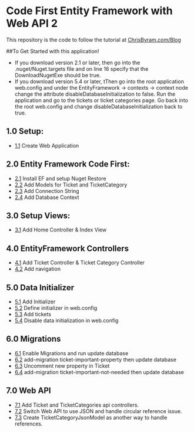 # Code First Entity Framework with Web API 2

This repository is the code to follow the tutorial at 
[ChrisByram.com/Blog](http://www.chrisbyram.com/blog/2015/07/26/code-first-ef-with-web-api-2)

##To Get Started with this application!
* If you download version 2.1 or later, then go into the .nuget/Nuget.targets file and on line 16 specify that the DownloadNugetExe should be true.
* If you download version 5.4 or later, tThen go into the root application web.config and under the EntityFramework -> contexts -> context node change the attribute disableDatabaseInitialization to false.
Run the application and go to the tickets or ticket categories page.
Go back into the root web.config and change disableDatabaseInitialization back to true.

## 1.0 Setup:
* [1.1](https://github.com/Cyricx/CodeFirstWithWebAPI2/releases/tag/1.1) Create Web Application

## 2.0 Entity Framework Code First:
* [2.1](https://github.com/Cyricx/CodeFirstWithWebAPI2/releases/tag/2.1) Install EF and setup Nuget Restore
* [2.2](https://github.com/Cyricx/CodeFirstWithWebAPI2/releases/tag/2.2) Add Models for Ticket and TicketCategory
* [2.3](https://github.com/Cyricx/CodeFirstWithWebAPI2/releases/tag/2.3) Add Connection String
* [2.4](https://github.com/Cyricx/CodeFirstWithWebAPI2/releases/tag/2.4) Add Database Context

## 3.0 Setup Views:
* [3.1](https://github.com/Cyricx/CodeFirstWithWebAPI2/releases/tag/3.1) Add Home Controller & Index View

## 4.0 EntityFramework Controllers
* [4.1](https://github.com/Cyricx/CodeFirstWithWebAPI2/releases/tag/4.1) Add Ticket Controller & Ticket Category Controller
* [4.2](https://github.com/Cyricx/CodeFirstWithWebAPI2/releases/tag/4.2) Add navigation

## 5.0 Data Initializer
* [5.1](https://github.com/Cyricx/CodeFirstWithWebAPI2/releases/tag/5.1) Add Initializer
* [5.2](https://github.com/Cyricx/CodeFirstWithWebAPI2/releases/tag/5.2) Define initializer in web.config
* [5.3](https://github.com/Cyricx/CodeFirstWithWebAPI2/releases/tag/5.3) Add tickets
* [5.4](https://github.com/Cyricx/CodeFirstWithWebAPI2/releases/tag/5.4) Disable data initialization in web.config

## 6.0 Migrations
* [6.1](https://github.com/Cyricx/CodeFirstWithWebAPI2/releases/tag/6.1) Enable Migrations and run update database
* [6.2](https://github.com/Cyricx/CodeFirstWithWebAPI2/releases/tag/6.2) add-migration ticket-important-property then update database
* [6.3](https://github.com/Cyricx/CodeFirstWithWebAPI2/releases/tag/6.3) Uncomment new property in Ticket
* [6.4](https://github.com/Cyricx/CodeFirstWithWebAPI2/releases/tag/6.4) add-migration ticket-important-not-needed then update database

## 7.0 Web API
* [7.1](https://github.com/Cyricx/CodeFirstWithWebAPI2/releases/tag/7.1) Add Ticket and TicketCategories api controllers.
* [7.2](https://github.com/Cyricx/CodeFirstWithWebAPI2/releases/tag/7.2) Switch Web API to use JSON and handle circular reference issue.
* [7.3](https://github.com/Cyricx/CodeFirstWithWebAPI2/releases/tag/7.3) Create TicketCategoryJsonModel as another way to handle references.
